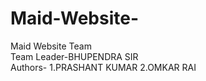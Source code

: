 # Maid-Website-
Maid Website Team
<br>
Team Leader-BHUPENDRA SIR
<br>
Authors- 1.PRASHANT KUMAR 
         2.OMKAR RAI
